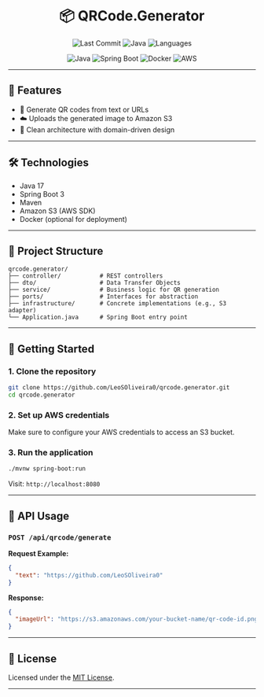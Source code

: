 <h1 align="center">📦 QRCode.Generator</h1>

<p align="center">
  <img alt="Last Commit" src="https://img.shields.io/github/last-commit/LeoSOliveira0/qrcode.generator?style=for-the-badge" />
  <img alt="Java" src="https://img.shields.io/badge/Java-93.3%25-blue?style=for-the-badge&logo=java" />
  <img alt="Languages" src="https://img.shields.io/github/languages/count/LeoSOliveira0/qrcode.generator?style=for-the-badge" />
</p>



<p align="center">
  <img alt="Java" src="https://img.shields.io/badge/-Java-007396?style=for-the-badge&logo=openjdk&logoColor=white" />
  <img alt="Spring Boot" src="https://img.shields.io/badge/-Spring_Boot-6DB33F?style=for-the-badge&logo=springboot&logoColor=white" />
  <img alt="Docker" src="https://img.shields.io/badge/-Docker-2496ED?style=for-the-badge&logo=docker&logoColor=white" />
  <img alt="AWS" src="https://img.shields.io/badge/-AWS-232F3E?style=for-the-badge&logo=amazonaws&logoColor=white" />
</p>

---

## 🚀 Features

- 🧾 Generate QR codes from text or URLs
- ☁️ Uploads the generated image to Amazon S3
- 🧼 Clean architecture with domain-driven design

---

## 🛠 Technologies

- Java 17
- Spring Boot 3
- Maven
- Amazon S3 (AWS SDK)
- Docker (optional for deployment)

---

## 📁 Project Structure

```
qrcode.generator/
├── controller/           # REST controllers
├── dto/                  # Data Transfer Objects
├── service/              # Business logic for QR generation
├── ports/                # Interfaces for abstraction
├── infrastructure/       # Concrete implementations (e.g., S3 adapter)
└── Application.java      # Spring Boot entry point
```

---

## 🔧 Getting Started

### 1. Clone the repository

```bash
git clone https://github.com/LeoSOliveira0/qrcode.generator.git
cd qrcode.generator
```

### 2. Set up AWS credentials

Make sure to configure your AWS credentials to access an S3 bucket.

### 3. Run the application

```bash
./mvnw spring-boot:run
```

Visit: `http://localhost:8080`

---

## 📡 API Usage

### `POST /api/qrcode/generate`

**Request Example:**

```json
{
  "text": "https://github.com/LeoSOliveira0"
}
```

**Response:**

```json
{
  "imageUrl": "https://s3.amazonaws.com/your-bucket-name/qr-code-id.png"
}
```

---

## 📄 License

Licensed under the [MIT License](LICENSE).

---


